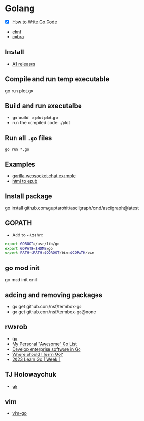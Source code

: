 # Golang
- [x] [How to Write Go Code](https://go.dev/doc/code)
- [ebnf](https://pkg.go.dev/golang.org/x/exp/ebnf)
- [cobra](https://github.com/spf13/cobra)

## Install
- [All releases](https://go.dev/dl/)

## Compile and run temp executable
go run plot.go

## Build and run executalbe
- go build -o plot plot.go
- run the compiled code: ./plot

## Run all `.go` files
`go run *.go`

## Examples
- [gorilla websocket chat example](https://github.com/gorilla/websocket/tree/master/examples/chat)
- [html to epub](https://github.com/gonejack/html-to-epub)

## Install package
go install github.com/guptarohit/asciigraph/cmd/asciigraph@latest

## GOPATH
- Add to ~/.zshrc
```bash
export GOROOT=/usr/lib/go
export GOPATH=$HOME/go
export PATH=$PATH:$GOROOT/bin:$GOPATH/bin
```

## go mod init
go mod init emil

## adding and removing packages
- go get github.com/nsf/termbox-go
- go get github.com/nsf/termbox-go@none

## rwxrob
- [go](/pages/rwxrob.md#go)
- [My Personal "Awesome" Go List](https://github.com/rwxrob/awesome-go?tab=readme-ov-file)
- [Develop enterprise software in Go](https://skilstak.io/boost/go/)
- [Where should I learn Go?](https://www.youtube.com/watch?v=zRxa224BG80)
- [2023 Learn Go | Week 1](https://www.youtube.com/watch?v=rfspYuA-0EY)

## TJ Holowaychuk
- [gh](https://github.com/tj)

## vim
- [vim-go](https://github.com/fatih/vim-go)
